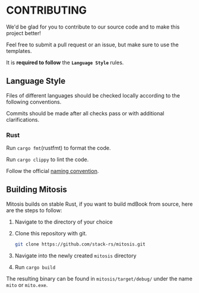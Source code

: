 # CONTRIBUTING

We'd be glad for you to contribute to our source code and to make this project better!

Feel free to submit a pull request or an issue, but make sure to use the templates.

It is **required to follow** the **`Language Style`** rules.

## Language Style

Files of different languages should be checked locally according to the following conventions.

Commits should be made after all checks pass or with additional clarifications.

### Rust

Run `cargo fmt`(rustfmt) to format the code.

Run `cargo clippy` to lint the code.

Follow the official [naming convention](https://rust-lang.github.io/api-guidelines/naming.html).

## Building Mitosis

Mitosis builds on stable Rust, if you want to build mdBook from source, here are the steps to follow:

1. Navigate to the directory of your choice
2. Clone this repository with git.

   ```bash
   git clone https://github.com/stack-rs/mitosis.git
   ```

3. Navigate into the newly created `mitosis` directory
4. Run `cargo build`

The resulting binary can be found in `mitosis/target/debug/` under the name `mito` or `mito.exe`.
